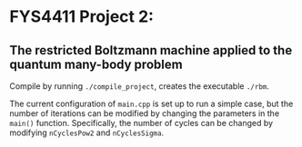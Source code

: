 # FYS4411 Project 2:
## The restricted Boltzmann machine applied to the quantum many-body problem

Compile by running `./compile_project`, creates the executable `./rbm`.

The current configuration of `main.cpp` is set up to run a simple case, but the number of iterations can be modified by changing the parameters in the `main()` function.  Specifically, the number of cycles can be changed by modifying `nCyclesPow2` and `nCyclesSigma`.
